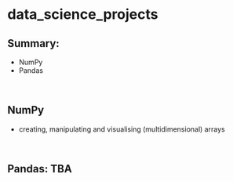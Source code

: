 # data_science_projects

## Summary:

  - NumPy 
  - Pandas
<br> 

## NumPy
  - creating, manipulating and visualising (multidimensional) arrays
<br> 

## Pandas: TBA
